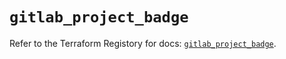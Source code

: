 # `gitlab_project_badge`

Refer to the Terraform Registory for docs: [`gitlab_project_badge`](https://registry.terraform.io/providers/gitlabhq/gitlab/15.11.0/docs/resources/project_badge).
